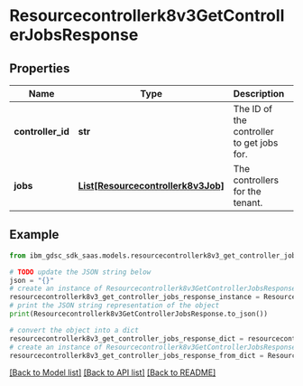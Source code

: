 # Resourcecontrollerk8v3GetControllerJobsResponse


## Properties

Name | Type | Description | Notes
------------ | ------------- | ------------- | -------------
**controller_id** | **str** | The ID of the controller to get jobs for. | [optional] 
**jobs** | [**List[Resourcecontrollerk8v3Job]**](Resourcecontrollerk8v3Job.md) | The controllers for the tenant. | [optional] 

## Example

```python
from ibm_gdsc_sdk_saas.models.resourcecontrollerk8v3_get_controller_jobs_response import Resourcecontrollerk8v3GetControllerJobsResponse

# TODO update the JSON string below
json = "{}"
# create an instance of Resourcecontrollerk8v3GetControllerJobsResponse from a JSON string
resourcecontrollerk8v3_get_controller_jobs_response_instance = Resourcecontrollerk8v3GetControllerJobsResponse.from_json(json)
# print the JSON string representation of the object
print(Resourcecontrollerk8v3GetControllerJobsResponse.to_json())

# convert the object into a dict
resourcecontrollerk8v3_get_controller_jobs_response_dict = resourcecontrollerk8v3_get_controller_jobs_response_instance.to_dict()
# create an instance of Resourcecontrollerk8v3GetControllerJobsResponse from a dict
resourcecontrollerk8v3_get_controller_jobs_response_from_dict = Resourcecontrollerk8v3GetControllerJobsResponse.from_dict(resourcecontrollerk8v3_get_controller_jobs_response_dict)
```
[[Back to Model list]](../README.md#documentation-for-models) [[Back to API list]](../README.md#documentation-for-api-endpoints) [[Back to README]](../README.md)



